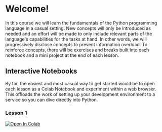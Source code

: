 # Welcome!
In this course we will learn the fundamentals of the Python programming language in a casual setting. New concepts will only be introduced as needed and an effort will be made to only include relevant parts of the language's capabilities for the tasks at hand. In other words, we will progressively disclose concepts to prevent information overload. To reinforce concepts, there will be exercises and breaks built into each notebook and a mini project at the end of each lesson.

## Interactive Notebooks
By far, the easiest and most casual way to get started would be to open each lesson as a Colab Notebook and experiment within a web browser. This offloads the work of setting up your development environment to a service so you can dive directly into Python.

### Lesson 1 
[![Open In Colab](https://colab.research.google.com/assets/colab-badge.svg)](https://colab.research.google.com/github/VictorCannestro/getting-your-feet-wet-with-python/blob/main/src/main/lessons/lesson1/Lesson_1_Workbook.ipynb)



